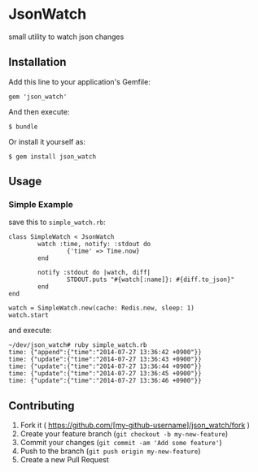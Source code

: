 # JsonWatch

small utility to watch json changes

## Installation

Add this line to your application's Gemfile:

    gem 'json_watch'

And then execute:

    $ bundle

Or install it yourself as:

    $ gem install json_watch

## Usage

### Simple Example

save this to `simple_watch.rb`:

	class SimpleWatch < JsonWatch
	        watch :time, notify: :stdout do
	                {'time' => Time.now}
	        end
	
	        notify :stdout do |watch, diff|
	                STDOUT.puts "#{watch[:name]}: #{diff.to_json}"
	        end
	end
	
	watch = SimpleWatch.new(cache: Redis.new, sleep: 1)
	watch.start

and execute:

	~/dev/json_watch# ruby simple_watch.rb
	time: {"append":{"time":"2014-07-27 13:36:42 +0900"}}
	time: {"update":{"time":"2014-07-27 13:36:43 +0900"}}
	time: {"update":{"time":"2014-07-27 13:36:44 +0900"}}
	time: {"update":{"time":"2014-07-27 13:36:45 +0900"}}
	time: {"update":{"time":"2014-07-27 13:36:46 +0900"}}

## Contributing

1. Fork it ( https://github.com/[my-github-username]/json_watch/fork )
2. Create your feature branch (`git checkout -b my-new-feature`)
3. Commit your changes (`git commit -am 'Add some feature'`)
4. Push to the branch (`git push origin my-new-feature`)
5. Create a new Pull Request
